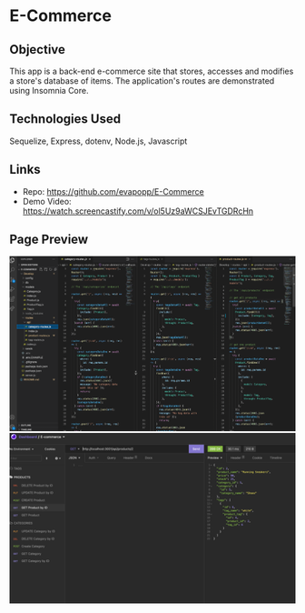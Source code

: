 # E-Commerce

## Objective
This app is a back-end e-commerce site that stores, accesses and modifies a store's database of items. The application's routes are demonstrated using Insomnia Core.

## Technologies Used
Sequelize, Express, dotenv, Node.js, Javascript

## Links
* Repo: https://github.com/evapopp/E-Commerce
* Demo Video: https://watch.screencastify.com/v/ol5Uz9aWCSJEvTGDRcHn

## Page Preview
![VS Code Preview](./assets/vscode.png)
![Insomnia Preview](./assets/insomnia.png)